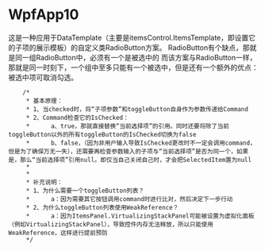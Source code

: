# WpfApp10

这是一种应用于DataTemplate（主要是itemsControl.ItemsTemplate，即设置它的子项的展示模板）的自定义类RadioButton方案。
RadioButton有个缺点，那就是同一组RadioButton中，必须有一个是被选中的
而该方案与RadioButton一样，那就是同一时刻下，一个组中至多只能有一个被选中，但是还有一个额外的优点：被选中项可取消勾选。


        /*
         * 基本原理：
         * 1、当checked时，将“子项参数”和toggleButton自身作为参数传递给Command
         * 2、Command检查它的IsChecked：
         *      a、true，那就直接替换“当前选择项”的引用。同时还要将除了当前toggleButton以外的所有toggleButton的IsChecked切换为false
         *      b、false，（因为非用户输入导致IsChecked更改时不一定会调用command，但是为了确保万无一失），还需要再检查参数输入的子项与“当前选择项”是否为同一个，如果是，那么“当前选择项”引用null。即仅当自己关闭自己时，才会把SelectedItem置为null
         * 
         * 
         * 补充说明：
         * 1、为什么需要一个toggleButton列表？
         *      a：因为需要其它按钮调用command时进行比对，然后决定下一步行动
         * 2、为什么toggleButton列表使用WeakReference？
         *      a：因为ItemsPanel.VirtualizingStackPanel可能被设置为虚拟化面板（例如VirtualizingStackPanel），导致控件内存无法释放，所以只能使用WeakReference，这样进行提前预防
         */
